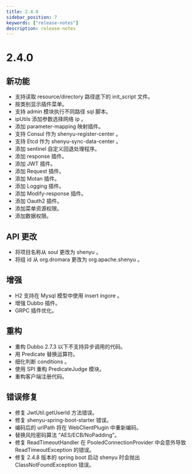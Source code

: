 ```yaml
---
title: 2.4.0
sidebar_position: 7
keywords: ["release-notes"]
description: release-notes
---
```


# 2.4.0

## 新功能

- 支持读取 resource/directory 路径底下的 init_script 文件。
- 按类别显示插件菜单。
- 支持 admin 模块执行不同路径 sql 脚本。
- ipUtils 添加参数选择网络 ip 。
- 添加 parameter-mapping 映射插件。
- 支持 Consul 作为 shenyu-register-center 。
- 支持 Etcd 作为 shenyu-sync-data-center 。
- 添加 sentinel 自定义回退处理程序。
- 添加 response 插件。
- 添加 JWT 插件。
- 添加 Request 插件。
- 添加 Motan 插件。
- 添加 Logging 插件。
- 添加 Modify-response 插件。
- 添加 Oauth2 插件。
- 添加菜单资源权限。
- 添加数据权限。

## API 更改

- 将项目名称从 soul 更改为 shenyu 。
- 将组 id 从 org.dromara 更改为 org.apache.shenyu 。

## 增强

- H2 支持在 Mysql 模型中使用 insert ingore 。
- 增强 Dubbo 插件。
- GRPC 插件优化。

## 重构

- 重构 Dubbo 2.7.3 以下不支持异步调用的代码。
- 用 Predicate 替换运算符。
- 细化判断 conditions 。
- 使用 SPI 重构 PredicateJudge 模块。
- 重构客户端注册代码。

## 错误修复

- 修复 JwtUtil.getUserId 方法错误。
- 修复 shenyu-spring-boot-starter 错误。
- 编码后的 urlPath 将在 WebClientPlugin 中重新编码。
- 替换风险密码算法 “AES/ECB/NoPadding”。
- 修复 ReadTimeoutHandler 在 PooledConnectionProvider 中会意外导致 ReadTimeoutException 的错误。
- 修复 2.4.8 版本的 spring boot 启动 shenyu 时会抛出 ClassNotFoundException 错误。
